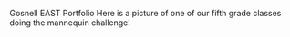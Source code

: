 Gosnell EAST Portfolio
Here is a picture of one of our fifth grade classes doing the mannequin challenge!


